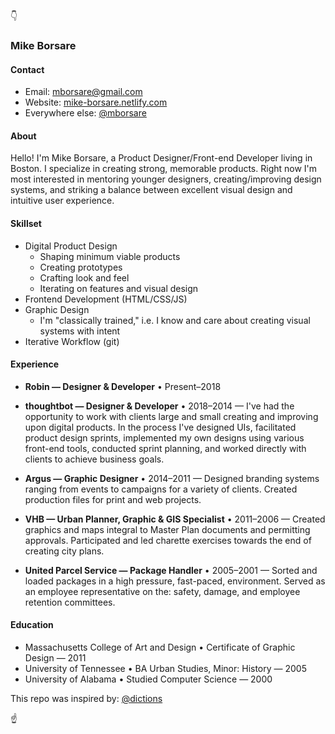 👇

### Mike Borsare

#### Contact

- Email: [mborsare@gmail.com](mailto:mborsare@gmail.com)
- Website: [mike-borsare.netlify.com](//mike-borsare.netlify.com)
- Everywhere else: [@mborsare](//www.google.com/search?q=%22mborsare%22%20mike%20borsare)

#### About

Hello! I'm Mike Borsare, a Product Designer/Front-end Developer living in
Boston. I specialize in creating strong, memorable products. Right now I'm most
interested in mentoring younger designers, creating/improving design systems,
and striking a balance between excellent visual design and intuitive user
experience.

#### Skillset

- Digital Product Design
  - Shaping minimum viable products
  - Creating prototypes
  - Crafting look and feel
  - Iterating on features and visual design
- Frontend Development (HTML/CSS/JS)
- Graphic Design
  - I'm "classically trained," i.e. I know and care about creating visual systems with intent
- Iterative Workflow (git)

#### Experience

- **Robin — Designer & Developer** • Present–2018 

- **thoughtbot — Designer & Developer** • 2018–2014 — I've had the opportunity
  to work with clients large and small creating and improving upon digital
  products. In the process I've designed UIs, facilitated product design sprints,
  implemented my own designs using various front-end tools, conducted sprint
  planning, and worked directly with clients  to achieve business goals.

- **Argus — Graphic Designer** • 2014–2011 — Designed branding systems ranging
  from events to campaigns for a variety of clients. Created production files for
  print and web projects.

- **VHB — Urban Planner, Graphic & GIS Specialist** • 2011–2006 — Created
  graphics and maps integral to Master Plan documents and permitting approvals.
  Participated and led charette exercises towards the end of creating city plans.

- **United Parcel Service — Package Handler** • 2005–2001 — Sorted and loaded
  packages in a high pressure, fast-paced, environment. Served as an employee
  representative on the: safety, damage, and employee retention committees.

#### Education

- Massachusetts College of Art and Design • Certificate of Graphic Design — 2011
- University of Tennessee • BA Urban Studies, Minor: History — 2005
- University of Alabama • Studied Computer Science — 2000

This repo was inspired by: [@dictions](//github.com/dictions/resume/blob/master/README.md)

☝️
